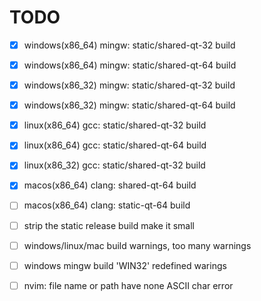 # TODO

- [x] windows(x86_64) mingw: static/shared-qt-32 build
- [x] windows(x86_64) mingw: static/shared-qt-64 build
- [x] windows(x86_32) mingw: static/shared-qt-32 build
- [x] windows(x86_32) mingw: static/shared-qt-64 build
- [x] linux(x86_64) gcc: static/shared-qt-32 build
- [x] linux(x86_64) gcc: static/shared-qt-64 build
- [x] linux(x86_32) gcc: static/shared-qt-32 build
- [x] macos(x86_64) clang: shared-qt-64 build
- [ ] macos(x86_64) clang: static-qt-64 build

- [ ] strip the static release build make it small
- [ ] windows/linux/mac build warnings, too many warnings
- [ ] windows mingw build 'WIN32' redefined warings
- [ ] nvim: file name or path have none ASCII char error